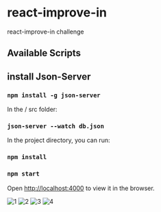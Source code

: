 # react-improve-in
react-improve-in challenge

## Available Scripts

## install Json-Server

### `npm install -g json-server`

In the / src folder:

### `json-server --watch db.json`

In the project directory, you can run:

### `npm install`

### `npm start`


Open [http://localhost:4000](http://localhost:4000) to view it in the browser.


![1](https://user-images.githubusercontent.com/53352272/139561370-71cfd72d-8eed-4fb7-8cdb-d65ad09f4122.jpg)
![2](https://user-images.githubusercontent.com/53352272/139561367-d0c7b620-810a-464d-935f-c84b014e1e1e.jpg)
![3](https://user-images.githubusercontent.com/53352272/139561368-b5f04287-2a78-4a32-8e34-68ccd7f4d19d.jpg)
![4](https://user-images.githubusercontent.com/53352272/139561369-e5aa4b32-da7a-4c3b-8614-bc44bd6e70a1.jpg)


